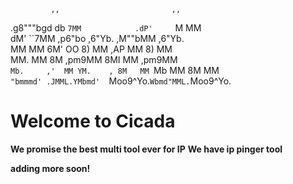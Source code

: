              ,,                         ,,           
  .g8"""bgd  db                       `7MM           
.dP'     `M                             MM           
dM'       ``7MM  ,p6"bo   ,6"Yb.   ,M""bMM   ,6"Yb.  
MM           MM 6M'  OO  8)   MM ,AP    MM  8)   MM  
MM.          MM 8M        ,pm9MM 8MI    MM   ,pm9MM  
`Mb.     ,'  MM YM.    , 8M   MM `Mb    MM  8M   MM  
  `"bmmmd' .JMML.YMbmd'  `Moo9^Yo.`Wbmd"MML.`Moo9^Yo.
  
# Welcome to Cicada

**We promise the best multi tool ever for IP**
**We have ip pinger tool**

__adding more soon!__
